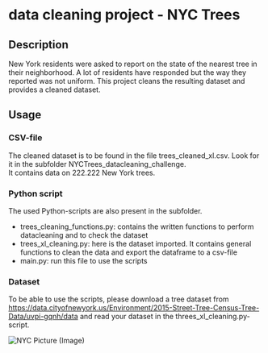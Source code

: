 # data cleaning project - NYC Trees

## Description
New York residents were asked to report on the state of the nearest tree in their neighborhood. A lot of residents have 
responded but the way they reported was not uniform.
This project cleans the resulting dataset and provides a cleaned dataset. 

## Usage 
### CSV-file 
The cleaned dataset is to be found in the file trees_cleaned_xl.csv. 
Look for it in the subfolder NYCTrees_datacleaning_challenge.  
It contains data on 222.222 New York trees.

### Python script
The used Python-scripts are also present in the subfolder. 

+ trees_cleaning_functions.py: contains the written functions to perform datacleaning and to check the dataset
+ trees_xl_cleaning.py: here is the dataset imported. It contains general functions to clean the data and export the dataframe to a csv-file 
+ main.py: run this file to use the scripts 

### Dataset
To be able to use the scripts, please download a tree dataset from https://data.cityofnewyork.us/Environment/2015-Street-Tree-Census-Tree-Data/uvpi-gqnh/data and read your dataset in the threes_xl_cleaning.py-script. 

![NYC Picture (Image)](https://media.architecturaldigest.com/photos/56a177c6f62777972f2fe407/16:9/w_3104,h_1746,c_limit/million-trees-new-york-01.jpg)
